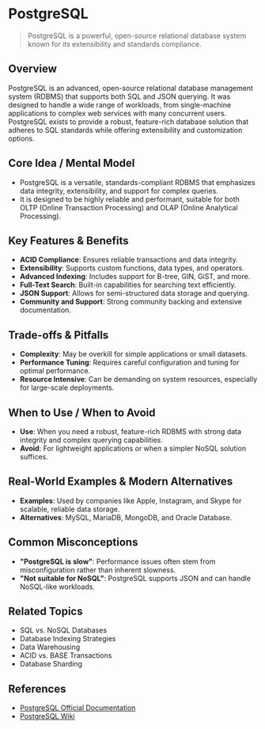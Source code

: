 # PostgreSQL

> PostgreSQL is a powerful, open-source relational database system known for its extensibility and standards compliance.

## Overview
PostgreSQL is an advanced, open-source relational database management system (RDBMS) that supports both SQL and JSON querying. It was designed to handle a wide range of workloads, from single-machine applications to complex web services with many concurrent users. PostgreSQL exists to provide a robust, feature-rich database solution that adheres to SQL standards while offering extensibility and customization options.

## Core Idea / Mental Model
- PostgreSQL is a versatile, standards-compliant RDBMS that emphasizes data integrity, extensibility, and support for complex queries.
- It is designed to be highly reliable and performant, suitable for both OLTP (Online Transaction Processing) and OLAP (Online Analytical Processing).

## Key Features & Benefits
- **ACID Compliance**: Ensures reliable transactions and data integrity.
- **Extensibility**: Supports custom functions, data types, and operators.
- **Advanced Indexing**: Includes support for B-tree, GIN, GiST, and more.
- **Full-Text Search**: Built-in capabilities for searching text efficiently.
- **JSON Support**: Allows for semi-structured data storage and querying.
- **Community and Support**: Strong community backing and extensive documentation.

## Trade-offs & Pitfalls
- **Complexity**: May be overkill for simple applications or small datasets.
- **Performance Tuning**: Requires careful configuration and tuning for optimal performance.
- **Resource Intensive**: Can be demanding on system resources, especially for large-scale deployments.

## When to Use / When to Avoid
- **Use**: When you need a robust, feature-rich RDBMS with strong data integrity and complex querying capabilities.
- **Avoid**: For lightweight applications or when a simpler NoSQL solution suffices.

## Real-World Examples & Modern Alternatives
- **Examples**: Used by companies like Apple, Instagram, and Skype for scalable, reliable data storage.
- **Alternatives**: MySQL, MariaDB, MongoDB, and Oracle Database.

## Common Misconceptions
- **"PostgreSQL is slow"**: Performance issues often stem from misconfiguration rather than inherent slowness.
- **"Not suitable for NoSQL"**: PostgreSQL supports JSON and can handle NoSQL-like workloads.

## Related Topics
- SQL vs. NoSQL Databases
- Database Indexing Strategies
- Data Warehousing
- ACID vs. BASE Transactions
- Database Sharding

## References
- [PostgreSQL Official Documentation](https://www.postgresql.org/docs/)
- [PostgreSQL Wiki](https://wiki.postgresql.org/)